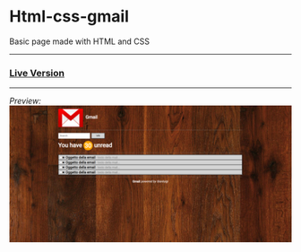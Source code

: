 # Html-css-gmail
Basic page made with HTML and CSS

***
### [Live Version](https://gianluigivitale.github.io/htmlcss-gmail/)
***

_Preview:_
![Multiply](img/preview.png "Preview")
